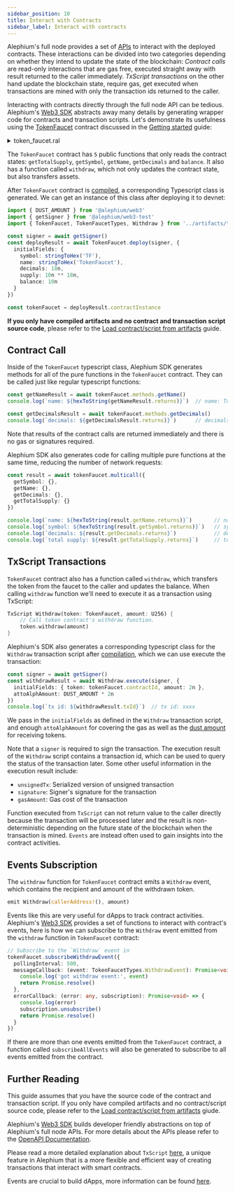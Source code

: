 ```yaml
---
sidebar_position: 10
title: Interact with Contracts
sidebar_label: Interact with contracts
---
```


<UntranslatedPageText />

Alephium's full node provides a set of
[APIs](https://node.mainnet.alephium.org/docs/#/Contracts) to
interact with the deployed contracts. These interactions can be
divided into two categories depending on whether they intend to update
the state of the blockchain: *Contract calls* are read-only
interactions that are gas free, executed straight away with result
returned to the caller immediately. *TxScript transactions* on the
other hand update the blockchain state, require gas, get executed when
transactions are mined with only the transaction ids returned to the
caller.

Interacting with contracts directly through the full node API can be
tedious. Alephium's [Web3 SDK](/dapps/sdk/getting-started) abstracts away
many details by generating wrapper code for contracts and transaction
scripts. Let's demonstrate its usefulness using the
[TokenFaucet](https://github.com/alephium/nextjs-template/blob/main/contracts/token.ral)
contract discussed in the [Getting started](/dapps/sdk/work-with-project/getting-started)
guide:

<details>
<summary>token_faucet.ral</summary>
<p>

```rust
import "std/fungible_token_interface"

// Defines a contract named `TokenFaucet`.
// A contract is a collection of fields (its state) and functions.
// Once deployed, a contract resides at a specific address on the Alephium blockchain.
// Contract fields are permanently stored in contract storage.
// A contract can issue an initial amount of token at its deployment.
Contract TokenFaucet(
    symbol: ByteVec,
    name: ByteVec,
    decimals: U256,
    supply: U256,
    mut balance: U256
) implements IFungibleToken {

    // Events allow for logging of activities on the blockchain.
    // Alephium clients can listen to events in order to react to contract state changes.
    event Withdraw(to: Address, amount: U256)

    enum ErrorCodes {
        InvalidWithdrawAmount = 0
    }

    // A public function that returns the initial supply of the contract's token.
    // Note that the field must be initialized as the amount of the issued token.
    pub fn getTotalSupply() -> U256 {
        return supply
    }

    // A public function that returns the symbol of the token.
    pub fn getSymbol() -> ByteVec {
        return symbol
    }

    // A public function that returns the name of the token.
    pub fn getName() -> ByteVec {
        return name
    }

    // A public function that returns the decimals of the token.
    pub fn getDecimals() -> U256 {
        return decimals
    }

    // A public function that returns the current balance of the contract.
    pub fn balance() -> U256 {
        return balance
    }

    // A public function that transfers tokens to anyone who calls it.
    // The function is annotated with `updateFields = true` as it changes the contract fields.
    // The function is annotated as using contract assets as it does.
    @using(assetsInContract = true, updateFields = true, checkExternalCaller = false)
    pub fn withdraw(amount: U256) -> () {
        // Debug events can be helpful for error analysis
        emit Debug(`The current balance is ${balance}`)

        // Make sure the amount is valid
        assert!(amount <= 2, ErrorCodes.InvalidWithdrawAmount)
        // Functions postfixed with `!` are built-in functions.
        transferTokenFromSelf!(callerAddress!(), selfTokenId!(), amount)
        // Ralph does not allow underflow.
        balance = balance - amount

        // Emit the event defined earlier.
        emit Withdraw(callerAddress!(), amount)
    }
}
```
</p></details>

The `TokenFaucet` contract has `5` public functions that only reads
the contract states: `getTotalSupply`, `getSymbol`, `getName`,
`getDecimals` and `balance`. It also has a function called `withdraw`,
which not only updates the contract state, but also transfers assets.

After `TokenFaucet` contract is
[compiled](/dapps/sdk/work-with-project/getting-started#compile-your-contract), a
corresponding Typescript class is generated. We can get an instance of
this class after deploying it to devnet:

```typescript
import { DUST_AMOUNT } from '@alephium/web3'
import { getSigner } from '@alephium/web3-test'
import { TokenFaucet, TokenFaucetTypes, Withdraw } from '../artifacts/ts'

const signer = await getSigner()
const deployResult = await TokenFaucet.deploy(signer, {
  initialFields: {
    symbol: stringToHex('TF'),
    name: stringToHex('TokenFaucet'),
    decimals: 18n,
    supply: 10n ** 18n,
    balance: 10n
  }
})

const tokenFaucet = deployResult.contractInstance
```

**If you only have compiled artifacts and no contract and transaction
script source code**, please refer to the [Load contract/script from
artifacts](/dapps/tutorials/dapp-recipes#load-contractscript-from-artifacts)
guide.

## Contract Call

Inside of the `TokenFaucet` typescript class, Alephium SDK generates
methods for all of the pure functions in the `TokenFaucet`
contract. They can be called just like regular typescript functions:

```typescript
const getNameResult = await tokenFaucet.methods.getName()
console.log(`name: ${hexToString(getNameResult.returns)}`)  // name: TokenFaucet

const getDecimalsResult = await tokenFaucet.methods.getDecimals()
console.log(`decimals: ${getDecimalsResult.returns)}`)      // decimals: 18
```

Note that results of the contract calls are returned immediately and
there is no gas or signatures required.

Alephium SDK also generates code for calling multiple pure
functions at the same time, reducing the number of network requests:

```typescript
const result = await tokenFaucet.multicall({
  getSymbol: {},
  getName: {},
  getDecimals: {},
  getTotalSupply: {}
})

console.log(`name: ${hexToString(result.getName.returns)}`)       // name: TokenFaucet
console.log(`symbol: ${hexToString(result.getSymbol.returns)}`)   // symbol: TF
console.log(`decimals: ${result.getDecimals.returns}`)            // decimals: 18
console.log(`total supply: ${result.getTotalSupply.returns}`)     // total supply: 10
```

## TxScript Transactions

`TokenFaucet` contract also has a function called `withdraw`, which
transfers the token from the faucet to the caller and updates the
balance. When calling `withdraw` function we'll need to execute it as
a transaction using TxScript:

```rust
TxScript Withdraw(token: TokenFaucet, amount: U256) {
    // Call token contract's withdraw function.
    token.withdraw(amount)
}
```

Alephium's SDK also generates a corresponding typescript class for the
`Withdraw` transaction script after
[compilation](/dapps/sdk/work-with-project/getting-started#compile-your-contract), which we
can use execute the transaction:

```typescript
const signer = await getSigner()
const withdrawResult = await Withdraw.execute(signer, {
  initialFields: { token: tokenFaucet.contractId, amount: 2n },
  attoAlphAmount: DUST_AMOUNT * 2n
})
console.log(`tx id: ${withdrawResult.txId}`)  // tx id: xxxx
```

We pass in the `initialFields` as defined in the `Withdraw` transaction
script, and enough `attoAlphAmount` for covering the gas as well as the [dust
amount](/dapps/concepts/dust-amounts) for receiving tokens.

Note that a `signer` is required to sign the transaction. The
execution result of the `Withdraw` script contains a transaction id,
which can be used to query the status of the transaction later. Some
other useful information in the execution result include:

- `unsignedTx`: Serialized version of unsigned transaction
- `signature`: Signer's signature for the transaction
- `gasAmount`: Gas cost of the transaction

Function executed from `TxScript` can not return value to the caller
directly because the transaction will be processed later and the result is
non-deterministic depending on the future state of the blockchain when
the transaction is mined. `Events` are instead often used to gain insights
into the contract activities.

## Events Subscription

The `withdraw` function for `TokenFaucet` contract emits a `Withdraw`
event, which contains the recipient and amount of the withdrawn token.

```rust
emit Withdraw(callerAddress!(), amount)
```

Events like this are very useful for dApps to track contract
activities. Alephium's [Web3 SDK](/dapps/sdk/getting-started) provides a set
of functions to interact with contract's events, here is how we can
subscribe to the `Withdraw` event emitted from the `withdraw` function
in `TokenFaucet` contract:


```typescript
// Subscribe to the `Withdraw` event in
tokenFaucet.subscribeWithdrawEvent({
  pollingInterval: 500,
  messageCallback: (event: TokenFaucetTypes.WithdrawEvent): Promise<void> => {
    console.log('got withdraw event:', event)
    return Promise.resolve()
  },
  errorCallback: (error: any, subscription): Promise<void> => {
    console.log(error)
    subscription.unsubscribe()
    return Promise.resolve()
  }
})
```

If there are more than one events emitted from the `TokenFaucet`
contract, a function called `subscribeAllEvents` will also be
generated to subscribe to all events emitted from the contract.

## Further Reading

This guide assumes that you have the source code of the contract and
transaction script. If you only have compiled artifacts and no
contract/script source code, please refer to the [Load contract/script
from
artifacts](/dapps/tutorials/dapp-recipes#load-contractscript-from-artifacts) giude.

Alephium's [Web3 SDK](/dapps/sdk/getting-started) builds developer friendly
abstractions on top of Alephium's full node APIs. For more details
about the APIs please refer to the [OpenAPI
Documentation](https://node.mainnet.alephium.org/docs).

Please read a more detailed explanation about `TxScript`
[here](/dapps/concepts/programming-model#txscript), a unique feature in
Alephium that is a more flexible and efficient way of creating
transactions that interact with smart contracts.

Events are crucial to build dApps, more information can be found
[here](/dapps/sdk/events). 
